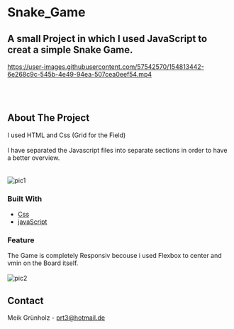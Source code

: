 # Snake_Game

## A small Project in which I used JavaScript to creat a simple Snake Game.




https://user-images.githubusercontent.com/57542570/154813442-6e268c9c-545b-4e49-94ea-507cea0eef54.mp4





<br><br>



<!-- ABOUT THE PROJECT -->
## About The Project

I used HTML and Css (Grid for the Field) <br><br>
I have separated the Javascript files into separate sections in order to have a better overview. <br>
 <br><br>
![pic1](https://user-images.githubusercontent.com/57542570/154813453-3f32bcdb-f4a9-4610-8c81-fa23186dc0af.png)





### Built With


* [Css](https://wiki.selfhtml.org/wiki/CSS)
* [javaScript](https://developer.mozilla.org/de/docs/Web/JavaScript/)



### Feature

The Game is completely Responsiv becouse i used Flexbox to center and vmin on the Board itself.  <br> <br>
![pic2](https://user-images.githubusercontent.com/57542570/154813447-b378f9ba-7088-48b1-bac4-f84daf5d249b.png)


<!-- CONTACT -->
## Contact

Meik Grünholz -  prt3@hotmail.de
